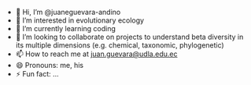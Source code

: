 - 👋 Hi, I’m @juaneguevara-andino
- 👀 I’m interested in evolutionary ecology
- 🌱 I’m currently learning coding
- 💞️ I’m looking to collaborate on projects to understand beta diversity in its multiple dimensions (e.g. chemical, taxonomic, phylogenetic)
- 📫 How to reach me at juan.guevara@udla.edu.ec
- 😄 Pronouns: me, his
- ⚡ Fun fact: ...

<!---
juaneguevara-andino/juaneguevara-andino is a ✨ special ✨ repository because its `README.md` (this file) appears on your GitHub profile.
You can click the Preview link to take a look at your changes.
--->
